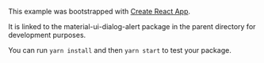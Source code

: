This example was bootstrapped with [Create React App](https://github.com/facebook/create-react-app).

It is linked to the material-ui-dialog-alert package in the parent directory for development purposes.

You can run `yarn install` and then `yarn start` to test your package.
